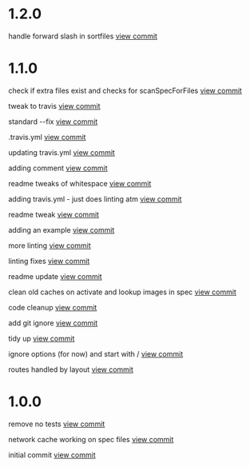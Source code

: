 

# 1.2.0

handle forward slash in sortfiles [view commit](http://github.com/$3/$packageName/commit/6a401c654325d40d19e706cba2c174f68a4a2556) 

 

# 1.1.0

check if extra files exist and checks for scanSpecForFiles [view commit](http://github.com/$3/$packageName/commit/bceb2c7bb24ece386bb0c173cc57ef8c82445713) 

tweak to travis [view commit](http://github.com/$3/$packageName/commit/8dd9c2eb3c6243967a68bdcb3f24a8d900b86ef0) 

standard --fix [view commit](http://github.com/$3/$packageName/commit/9b9b7cd833b9d3f09d3e0731563aef8287e3989f) 

.travis.yml [view commit](http://github.com/$3/$packageName/commit/7f4d429d23390f9de19ce56c41fb51aa8468cb72) 

updating travis.yml [view commit](http://github.com/$3/$packageName/commit/db864774ae5a607421bd52a0cadc443a7d12880d) 

adding comment [view commit](http://github.com/$3/$packageName/commit/9405896a90f2c525504acbd305cd9af4bc98a2ce) 

readme tweaks of whitespace [view commit](http://github.com/$3/$packageName/commit/a2f5be9a32bb56dba188b2ba0f541f22fa568f63) 

adding travis.yml - just does linting atm [view commit](http://github.com/$3/$packageName/commit/3ed7200b94ea6a6cc593a2aebc9b3858a0b99ce4) 

readme tweak [view commit](http://github.com/$3/$packageName/commit/13e774fc71b0d2c73bc91be33c5713a5d1edf3a9) 

adding an example [view commit](http://github.com/$3/$packageName/commit/691e3714d8f39b26dd93f2e75440ac0b9192b7a3) 

more linting [view commit](http://github.com/$3/$packageName/commit/932764fa0cbbdb289452bf1a62352837a27e0dd0) 

linting fixes [view commit](http://github.com/$3/$packageName/commit/d0968ee36c34574bfcf60e4c6da0c0772b4bc200) 

readme update [view commit](http://github.com/$3/$packageName/commit/d0d45c45cf77eeded73df0bf9ca8c30fddee398d) 

clean old caches on activate and lookup images in spec [view commit](http://github.com/$3/$packageName/commit/02afc80a73879eb9c9c554941746d27217d0675c) 

code cleanup [view commit](http://github.com/$3/$packageName/commit/8c3022b23a5ce0b47b85e6adb75ec3d22b5a93a3) 

add git ignore [view commit](http://github.com/$3/$packageName/commit/4dfc7c16a3b604a4cf138533aff38dc5a578258f) 

tidy up [view commit](http://github.com/$3/$packageName/commit/4d468c8c4623cdd9fb297cfb070f57f7f773660f) 

ignore options (for now) and start with / [view commit](http://github.com/$3/$packageName/commit/35954a181106b36d96f7ff81262e8806a7c3b3b6) 

routes handled by layout [view commit](http://github.com/$3/$packageName/commit/d6dd87c1b14420e48b2cf3d6dfab64ea05d5701e) 

 

# 1.0.0

remove no tests [view commit](http://github.com/$3/$packageName/commit/d6ec0d6aa1b9573e47299d10d4b4f90ffedc78d8) 

network cache working on spec files [view commit](http://github.com/$3/$packageName/commit/50331c66cf0bb979c97e78332798c61f8a3e3b8d) 

initial commit [view commit](http://github.com/$3/$packageName/commit/38978d3fb244bbcae6defb69b8e72c59f60073c2) 

 
